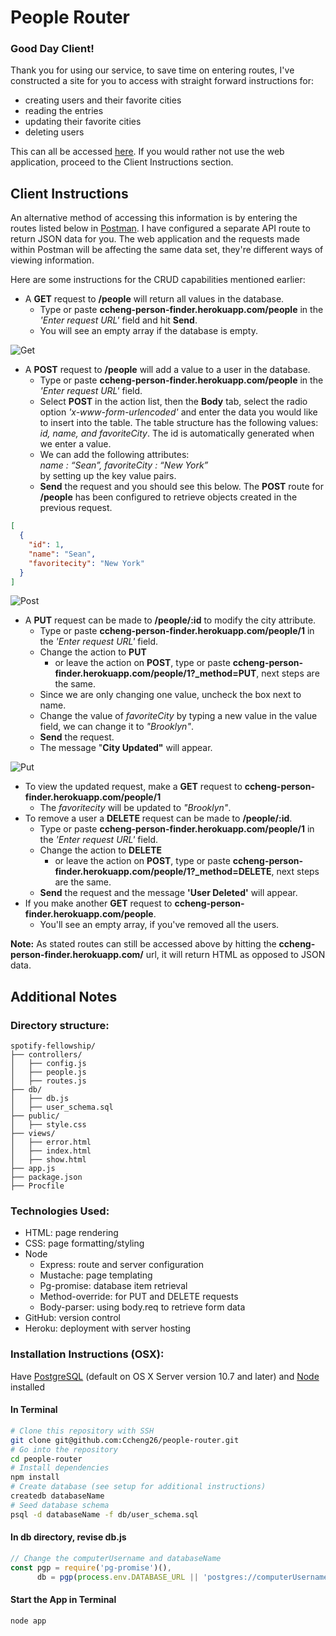 # People Router

### Good Day Client! 

Thank you for using our service, to save time on entering routes, I've constructed a site for you to access with straight forward instructions for:
+  creating users and their favorite cities
+  reading the entries
+  updating their favorite cities
+  deleting users 

This can all be accessed [here](http://ccheng-person-finder.herokuapp.com). If you would rather not use the web application, proceed to the Client Instructions section.

## Client Instructions

An alternative method of accessing this information is by entering the routes listed below in [Postman](https://www.getpostman.com/). I have configured a separate API route to return JSON data for you. The web application and the requests made within Postman will be affecting the same data set, they're different ways of viewing information.

Here are some instructions for the CRUD capabilities mentioned earlier:
+ A **GET** request to **/people** will return all values in the database.
  + Type or paste **ccheng-person-finder.herokuapp.com/people** in the *'Enter request URL'* field and hit **Send**.
  + You will see an empty array if the database is empty.

![Get](http://i.imgur.com/8Ct8jnV.png)
+ A **POST** request to **/people** will add a value to a user in the database.
  + Type or paste **ccheng-person-finder.herokuapp.com/people** in the *'Enter request URL'* field.
  + Select **POST** in the action list, then the **Body** tab, select the radio option *'x-www-form-urlencoded'* and enter the data you would like to insert into the table. The table structure has the following values: *id, name, and favoriteCity*. The id is automatically generated when we enter a value.
  + We can add the following attributes: <br>
    *name : “Sean”, favoriteCity : “New York”* <br>
    by setting up the key value pairs. 
  + **Send** the request and you should see this below. The **POST** route for **/people** has been configured to retrieve objects created in the previous request.
```json
[
  {
    "id": 1,
    "name": "Sean",
    "favoritecity": "New York"
  }
]
```
![Post](http://i.imgur.com/7svzGJj.png)

+ A **PUT** request can be made to **/people/:id** to modify the city attribute.
  + Type or paste **ccheng-person-finder.herokuapp.com/people/1** in the *'Enter request URL'* field.
  + Change the action to **PUT**
    + or leave the action on **POST**, type or paste **ccheng-person-finder.herokuapp.com/people/1?_method=PUT**, next steps are the same.
  + Since we are only changing one value, uncheck the box next to name.
  + Change the value of *favoriteCity* by typing a new value in the value field, we can change it to *"Brooklyn"*. 
  + **Send** the request.
  + The message "**City Updated"** will appear.

![Put](http://i.imgur.com/hiVntPi.png)

+ To view the updated request, make a **GET** request to **ccheng-person-finder.herokuapp.com/people/1**
  + The *favoritecity* will be updated to *"Brooklyn"*.
+ To remove a user a **DELETE** request can be made to **/people/:id**.
  + Type or paste **ccheng-person-finder.herokuapp.com/people/1** in the *'Enter request URL'* field.
  + Change the action to **DELETE**
    + or leave the action on **POST**, type or paste **ccheng-person-finder.herokuapp.com/people/1?_method=DELETE**, next steps are the same.
  + **Send** the request and the message **'User Deleted'** will appear.
+ If you make another **GET** request to **ccheng-person-finder.herokuapp.com/people**.
  + You'll see an empty array, if you've removed all the users.

**Note:** As stated routes can still be accessed above by hitting the **ccheng-person-finder.herokuapp.com/** url, it will return HTML as opposed to JSON data.

## Additional Notes

### Directory structure:
```
spotify-fellowship/
├── controllers/
│   ├── config.js
│   ├── people.js
│   ├── routes.js
├── db/
│   ├── db.js
│   ├── user_schema.sql
├── public/
│   ├── style.css
├── views/
│   ├── error.html
│   ├── index.html
│   ├── show.html
├── app.js
├── package.json
├── Procfile
```
### Technologies Used:
+ HTML: page rendering
+ CSS: page formatting/styling
+ Node
  + Express: route and server configuration
  + Mustache: page templating
  + Pg-promise: database item retrieval
  + Method-override: for PUT and DELETE requests
  + Body-parser: using body.req to retrieve form data
+ GitHub: version control
+ Heroku: deployment with server hosting

### Installation Instructions (OSX):
Have [PostgreSQL](https://www.postgresql.org/) (default on OS X Server version 10.7 and later) and [Node](https://nodejs.org/en/) installed

#### In Terminal
 ```bash
# Clone this repository with SSH
git clone git@github.com:Ccheng26/people-router.git
# Go into the repository
cd people-router
# Install dependencies
npm install
# Create database (see setup for additional instructions)
createdb databaseName
# Seed database schema
psql -d databaseName -f db/user_schema.sql
```
#### In db directory, revise db.js
```javascript
// Change the computerUsername and databaseName
const pgp = require('pg-promise')(),
      db = pgp(process.env.DATABASE_URL || 'postgres://computerUsername@localhost:5432/databaseName');
```
#### Start the App in Terminal
```bash
node app
```
